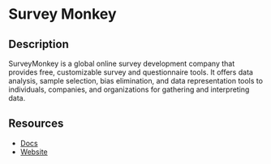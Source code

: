 # Survey Monkey

## Description

SurveyMonkey is a global online survey development company that provides free, customizable survey and questionnaire tools. It offers data analysis, sample selection, bias elimination, and data representation tools to individuals, companies, and organizations for gathering and interpreting data.

## Resources

- [Docs](https://api.surveymonkey.com)
- [Website](surveymonkey.com)
